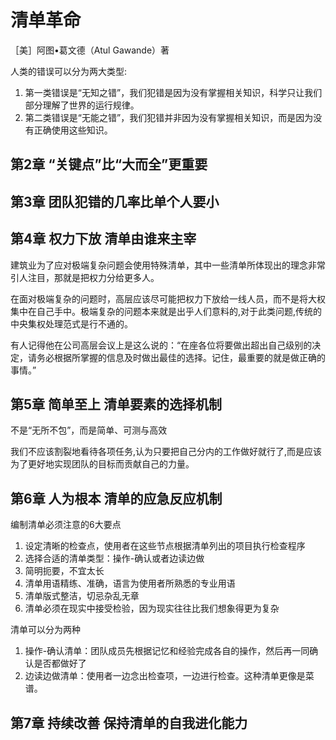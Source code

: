 # 清单革命

［美］阿图•葛文德（Atul Gawande）著

人类的错误可以分为两大类型:

1. 第一类错误是“无知之错”，我们犯错是因为没有掌握相关知识，科学只让我们部分理解了世界的运行规律。
2. 第二类错误是“无能之错”，我们犯错并非因为没有掌握相关知识，而是因为没有正确使用这些知识。

## 第2章 “关键点”比“大而全”更重要

## 第3章 团队犯错的几率比单个人要小

## 第4章 权力下放 清单由谁来主宰

建筑业为了应对极端复杂问题会使用特殊清单，其中一些清单所体现出的理念非常引人注目，那就是把权力分给更多人。

在面对极端复杂的问题时，高层应该尽可能把权力下放给一线人员，而不是将大权集中在自己手中。极端复杂的问题本来就是出乎人们意料的,对于此类问题,传统的中央集权处理范式是行不通的。

有人记得他在公司高层会议上是这么说的：“在座各位将要做出超出自己级别的决定，请务必根据所掌握的信息及时做出最佳的选择。记住，最重要的就是做正确的事情。”

## 第5章 简单至上 清单要素的选择机制

不是“无所不包”，而是简单、可测与高效

我们不应该割裂地看待各项任务,认为只要把自己分内的工作做好就行了,而是应该为了更好地实现团队的目标而贡献自己的力量。

## 第6章 人为根本 清单的应急反应机制

编制清单必须注意的6大要点

1. 设定清晰的检查点，使用者在这些节点根据清单列出的项目执行检查程序
2. 选择合适的清单类型：操作-确认或者边读边做
3. 简明扼要，不宜太长
4. 清单用语精练、准确，语言为使用者所熟悉的专业用语
5. 清单版式整洁，切忌杂乱无章
6. 清单必须在现实中接受检验，因为现实往往比我们想象得更为复杂

清单可以分为两种

1. 操作-确认清单：团队成员先根据记忆和经验完成各自的操作，然后再一同确认是否都做好了
2. 边读边做清单：使用者一边念出检查项，一边进行检查。这种清单更像是菜谱。

## 第7章 持续改善 保持清单的自我进化能力
